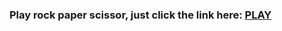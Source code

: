 <h3> Play rock paper scissor, just click the link here: <a href="https://rock-paper-scissor-shoot.netlify.com/index.html"> PLAY </a></h3>
